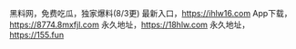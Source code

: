 黑料网，免费吃瓜，独家爆料(8/3更)
最新入口，https://ihlw16.com
App下载，https://8774.8mxfjl.com
永久地址，https://18hlw.com
永久地址，https://155.fun
